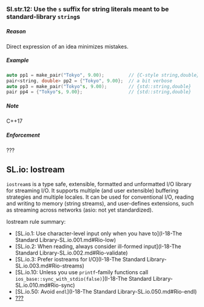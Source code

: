 ### <a name="Rstr-s"></a>Sl.str.12: Use the `s` suffix for string literals meant to be standard-library `string`s

##### Reason

Direct expression of an idea minimizes mistakes.

##### Example

```cpp
auto pp1 = make_pair("Tokyo", 9.00);         // {C-style string,double} intended?
pair<string, double> pp2 = {"Tokyo", 9.00};  // a bit verbose
auto pp3 = make_pair("Tokyo"s, 9.00);        // {std::string,double}    // C++17
pair pp4 = {"Tokyo"s, 9.00};                 // {std::string,double}    // C++17


```
##### Note

C++17

##### Enforcement

???


## <a name="SS-io"></a>SL.io: Iostream

`iostream`s is a type safe, extensible, formatted and unformatted I/O library for streaming I/O.
It supports multiple (and user extensible) buffering strategies and multiple locales.
It can be used for conventional I/O, reading and writing to memory (string streams),
and user-defines extensions, such as streaming across networks (asio: not yet standardized).

Iostream rule summary:

* [SL.io.1: Use character-level input only when you have to](I-18-The Standard Library-SL.io.001.md#Rio-low)
* [SL.io.2: When reading, always consider ill-formed input](I-18-The Standard Library-SL.io.002.md#Rio-validate)
* [SL.io.3: Prefer iostreams for I/O](I-18-The Standard Library-SL.io.003.md#Rio-streams)
* [SL.io.10: Unless you use `printf`-family functions call `ios_base::sync_with_stdio(false)`](I-18-The Standard Library-SL.io.010.md#Rio-sync) 
* [SL.io.50: Avoid `endl`](I-18-The Standard Library-SL.io.050.md#Rio-endl)
* [???](#???)

